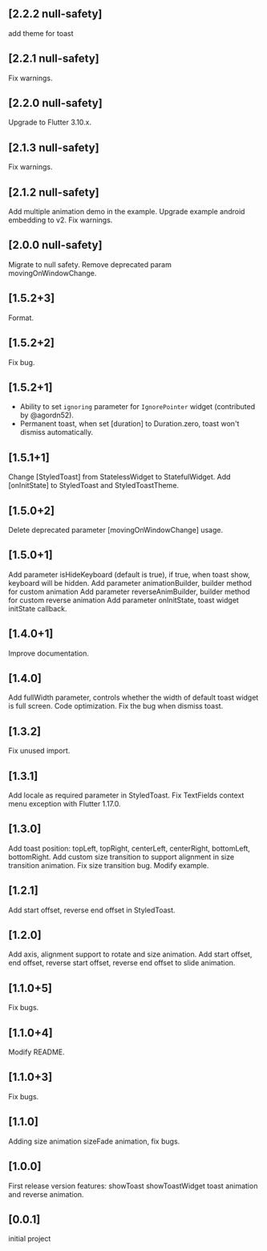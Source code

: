 ## [2.2.2 null-safety]
add theme for toast
## [2.2.1 null-safety]
Fix warnings.


## [2.2.0 null-safety]
Upgrade to Flutter 3.10.x.


## [2.1.3 null-safety]
Fix warnings.


## [2.1.2 null-safety]
Add multiple animation demo in the example.
Upgrade example android embedding to v2.
Fix warnings.


## [2.0.0 null-safety]
Migrate to null safety.
Remove deprecated param movingOnWindowChange.


## [1.5.2+3]
Format.


## [1.5.2+2]
Fix bug.


## [1.5.2+1]
* Ability to set `ignoring` parameter for `IgnorePointer` widget (contributed by @agordn52).
* Permanent toast, when set [duration] to Duration.zero, toast won't dismiss automatically.


## [1.5.1+1]
Change [StyledToast] from StatelessWidget to StatefulWidget.
Add [onInitState] to StyledToast and StyledToastTheme.


## [1.5.0+2]
Delete deprecated parameter [movingOnWindowChange] usage.


## [1.5.0+1]
Add parameter isHideKeyboard (default is true), if true, when toast show, keyboard will be hidden.
Add parameter animationBuilder, builder method for custom animation
Add parameter reverseAnimBuilder, builder method for custom reverse animation
Add parameter onInitState, toast widget initState callback.


## [1.4.0+1]
Improve documentation.


## [1.4.0]
Add fullWidth parameter, controls whether the width of default toast widget is full screen.
Code optimization. 
Fix the bug when dismiss toast.


## [1.3.2]
Fix unused import.


## [1.3.1]
Add locale as required parameter in StyledToast.
Fix TextFields context menu exception with Flutter 1.17.0.


## [1.3.0]
Add toast position: topLeft, topRight, centerLeft, centerRight, bottomLeft, bottomRight.
Add custom size transition to support alignment in size transition animation. Fix size transition bug. Modify example.


## [1.2.1]

Add start offset, reverse end offset in StyledToast.


## [1.2.0]

Add axis, alignment support to rotate and size animation.
Add start offset, end offset, reverse start offset, reverse end offset to slide animation.


## [1.1.0+5]

Fix bugs.


## [1.1.0+4]

Modify README.


## [1.1.0+3]

Fix bugs.


## [1.1.0]

Adding size animation sizeFade animation, fix bugs.


## [1.0.0]

First release version
features: showToast showToastWidget toast animation and reverse animation.


## [0.0.1]

initial project

